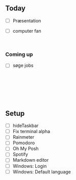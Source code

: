 ## Today
- [ ] Præsentation
- [ ] computer fan


<br>

### Coming up
- [ ] søge jobs

<br>
<br>
<br>
<br>
<br>

## Setup

- [ ] hideTaskbar
- [ ] Fix terminal alpha
- [ ] Rainmeter
- [ ] Pomodoro
- [ ] Oh My Posh
- [ ] Spotify
- [ ] Markdown editor
- [ ] Windows: Login
- [ ] Windows: Default language

<!--
For horizontal space: 
$~~~$       | Math block, ~ indicates the amount of spaces 
&emsp;      | em size space
&numsp;     | "figure space"
&ensp;      | en size space
&nbsp;      | Normal size space (Non-breaking space)
&thinsp;    | Thin size space

Vertical space:
<br>        | line break
--> 
